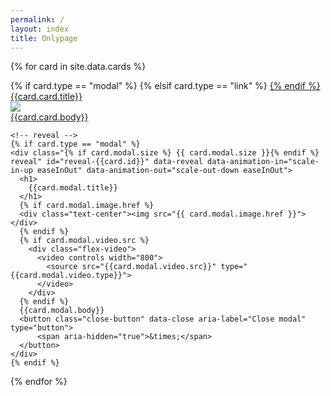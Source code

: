 ```yaml
---
permalink: /
layout: index
title: Onlypage
---
```

{% for card in site.data.cards %}
  <div class="cell small-4">
    <!-- card -->
    {% if card.type == "modal" %}
    <a data-open="reveal-{{card.id}}">
    {% elsif card.type == "link" %}
    <a href="{{card.link.url}}" target="_blank">
    {% endif %}
      <div class="card{% if card.online %} hide-offline{% endif %}" id="{{card.id}}">
          <div class="card-divider">
              {{card.card.title}}
          </div>
          <img src="{{card.card.image.href}}" >
          <div class="card-section">
              {{card.card.body}}
          </div>
      </div>
    </a>

    <!-- reveal -->
    {% if card.type == "modal" %}
    <div class="{% if card.modal.size %} {{ card.modal.size }}{% endif %} reveal" id="reveal-{{card.id}}" data-reveal data-animation-in="scale-in-up easeInOut" data-animation-out="scale-out-down easeInOut">
      <h1>
        {{card.modal.title}}
      </h1>
      {% if card.modal.image.href %}
      <div class="text-center"><img src="{{ card.modal.image.href }}"></div>
      {% endif %}
      {% if card.modal.video.src %}
        <div class="flex-video">
          <video controls width="800">
            <source src="{{card.modal.video.src}}" type="{{card.modal.video.type}}">
          </video>
        </div>
      {% endif %}
      {{card.modal.body}}
      <button class="close-button" data-close aria-label="Close modal" type="button">
          <span aria-hidden="true">&times;</span>
      </button>
    </div>
    {% endif %}
  </div>
{% endfor %}
